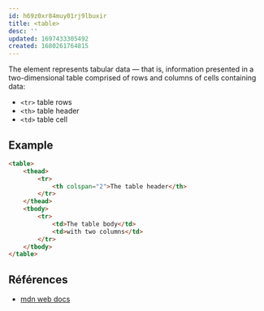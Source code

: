 ```yaml
---
id: h69z0xr84muy01rj9lbuxir
title: <table>
desc: ''
updated: 1697433305492
created: 1680261764815
---
```


The <table> element represents tabular data — that is, information presented in a two-dimensional table comprised of rows and columns of cells containing data:
- `<tr>` table rows
- `<th>` table header
- `<td>` table cell

## Example
```html
<table>
    <thead>
        <tr>
            <th colspan="2">The table header</th>
        </tr>
    </thead>
    <tbody>
        <tr>
            <td>The table body</td>
            <td>with two columns</td>
        </tr>
    </tbody>
</table>
```

## Références
- [mdn web docs](https://developer.mozilla.org/en-US/docs/Web/HTML/Element/table)